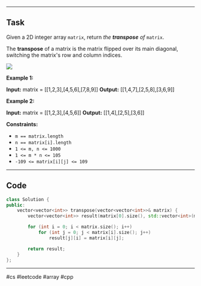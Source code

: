 ___
## Task
Given a 2D integer array `matrix`, return _the **transpose** of_ `matrix`.

The **transpose** of a matrix is the matrix flipped over its main diagonal, switching the matrix's row and column indices.

![](https://assets.leetcode.com/uploads/2021/02/10/hint_transpose.png)

**Example 1:**

**Input:** matrix = [[1,2,3],[4,5,6],[7,8,9]]
**Output:** [[1,4,7],[2,5,8],[3,6,9]]

**Example 2:**

**Input:** matrix = [[1,2,3],[4,5,6]]
**Output:** [[1,4],[2,5],[3,6]]

**Constraints:**

- `m == matrix.length`
- `n == matrix[i].length`
- `1 <= m, n <= 1000`
- `1 <= m * n <= 105`
- `-109 <= matrix[i][j] <= 109`
___
## Code
```cpp
class Solution {
public:
    vector<vector<int>> transpose(vector<vector<int>>& matrix) {
        vector<vector<int>> result(matrix[0].size(), std::vector<int>(matrix.size()));

        for (int i = 0; i < matrix.size(); i++)
            for (int j = 0; j < matrix[i].size(); j++)
                result[j][i] = matrix[i][j];

        return result;
    }
};
```
___
#cs #leetcode #array #cpp